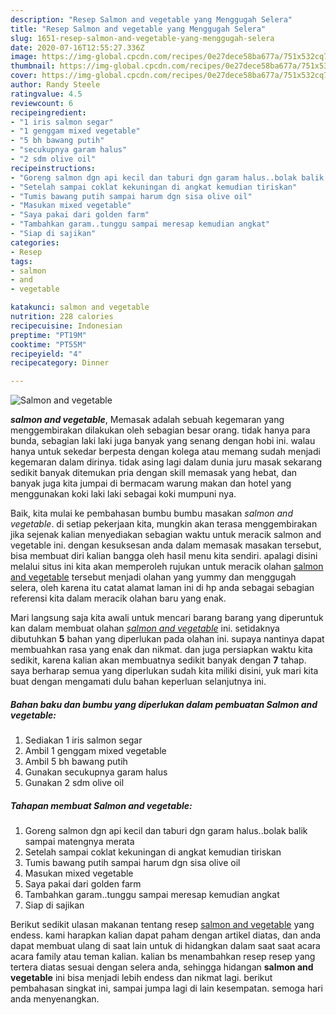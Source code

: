 ```yaml
---
description: "Resep Salmon and vegetable yang Menggugah Selera"
title: "Resep Salmon and vegetable yang Menggugah Selera"
slug: 1651-resep-salmon-and-vegetable-yang-menggugah-selera
date: 2020-07-16T12:55:27.336Z
image: https://img-global.cpcdn.com/recipes/0e27dece58ba677a/751x532cq70/salmon-and-vegetable-foto-resep-utama.jpg
thumbnail: https://img-global.cpcdn.com/recipes/0e27dece58ba677a/751x532cq70/salmon-and-vegetable-foto-resep-utama.jpg
cover: https://img-global.cpcdn.com/recipes/0e27dece58ba677a/751x532cq70/salmon-and-vegetable-foto-resep-utama.jpg
author: Randy Steele
ratingvalue: 4.5
reviewcount: 6
recipeingredient:
- "1 iris salmon segar"
- "1 genggam mixed vegetable"
- "5 bh bawang putih"
- "secukupnya garam halus"
- "2 sdm olive oil"
recipeinstructions:
- "Goreng salmon dgn api kecil dan taburi dgn garam halus..bolak balik sampai matengnya merata"
- "Setelah sampai coklat kekuningan di angkat kemudian tiriskan"
- "Tumis bawang putih sampai harum dgn sisa olive oil"
- "Masukan mixed vegetable"
- "Saya pakai dari golden farm"
- "Tambahkan garam..tunggu sampai meresap kemudian angkat"
- "Siap di sajikan"
categories:
- Resep
tags:
- salmon
- and
- vegetable

katakunci: salmon and vegetable 
nutrition: 228 calories
recipecuisine: Indonesian
preptime: "PT19M"
cooktime: "PT55M"
recipeyield: "4"
recipecategory: Dinner

---
```



![Salmon and vegetable](https://img-global.cpcdn.com/recipes/0e27dece58ba677a/751x532cq70/salmon-and-vegetable-foto-resep-utama.jpg)

<b><i>salmon and vegetable</i></b>, Memasak adalah sebuah kegemaran yang menggembirakan dilakukan oleh sebagian besar orang. tidak hanya para bunda, sebagian laki laki juga banyak yang senang dengan hobi ini. walau hanya untuk sekedar berpesta dengan kolega atau memang sudah menjadi kegemaran dalam dirinya. tidak asing lagi dalam dunia juru masak sekarang sedikit banyak ditemukan pria dengan skill memasak yang hebat, dan banyak juga kita jumpai di bermacam warung makan dan hotel yang menggunakan koki laki laki sebagai koki mumpuni nya.



Baik, kita mulai ke pembahasan bumbu bumbu masakan <i>salmon and vegetable</i>. di setiap pekerjaan kita, mungkin akan terasa menggembirakan jika sejenak kalian menyediakan sebagian waktu untuk meracik salmon and vegetable ini. dengan kesuksesan anda dalam memasak masakan tersebut, bisa membuat diri kalian bangga oleh hasil menu kita sendiri. apalagi disini melalui situs ini kita akan memperoleh rujukan untuk meracik olahan <u>salmon and vegetable</u> tersebut menjadi olahan yang yummy dan menggugah selera, oleh karena itu catat alamat laman ini di hp anda sebagai sebagian referensi kita dalam meracik olahan baru yang enak.


Mari langsung saja kita awali untuk mencari barang barang yang diperuntuk kan dalam membuat olahan <u><i>salmon and vegetable</i></u> ini. setidaknya dibutuhkan <b>5</b> bahan yang diperlukan pada olahan ini. supaya nantinya dapat membuahkan rasa yang enak dan nikmat. dan juga persiapkan waktu kita sedikit, karena kalian akan membuatnya sedikit banyak dengan <b>7</b> tahap. saya berharap semua yang diperlukan sudah kita miliki disini, yuk mari kita buat dengan mengamati dulu bahan keperluan selanjutnya ini.

<!--inarticleads1-->

##### Bahan baku dan bumbu yang diperlukan dalam pembuatan Salmon and vegetable:

1. Sediakan 1 iris salmon segar
1. Ambil 1 genggam mixed vegetable
1. Ambil 5 bh bawang putih
1. Gunakan secukupnya garam halus
1. Gunakan 2 sdm olive oil




<!--inarticleads2-->

##### Tahapan membuat Salmon and vegetable:

1. Goreng salmon dgn api kecil dan taburi dgn garam halus..bolak balik sampai matengnya merata
1. Setelah sampai coklat kekuningan di angkat kemudian tiriskan
1. Tumis bawang putih sampai harum dgn sisa olive oil
1. Masukan mixed vegetable
1. Saya pakai dari golden farm
1. Tambahkan garam..tunggu sampai meresap kemudian angkat
1. Siap di sajikan




Berikut sedikit ulasan makanan tentang resep <u>salmon and vegetable</u> yang endess. kami harapkan kalian dapat paham dengan artikel diatas, dan anda dapat membuat ulang di saat lain untuk di hidangkan dalam saat saat acara acara family atau teman kalian. kalian bs menambahkan resep resep yang tertera diatas sesuai dengan selera anda, sehingga hidangan <b>salmon and vegetable</b> ini bisa menjadi lebih endess dan nikmat lagi. berikut pembahasan singkat ini, sampai jumpa lagi di lain kesempatan. semoga hari anda menyenangkan.
